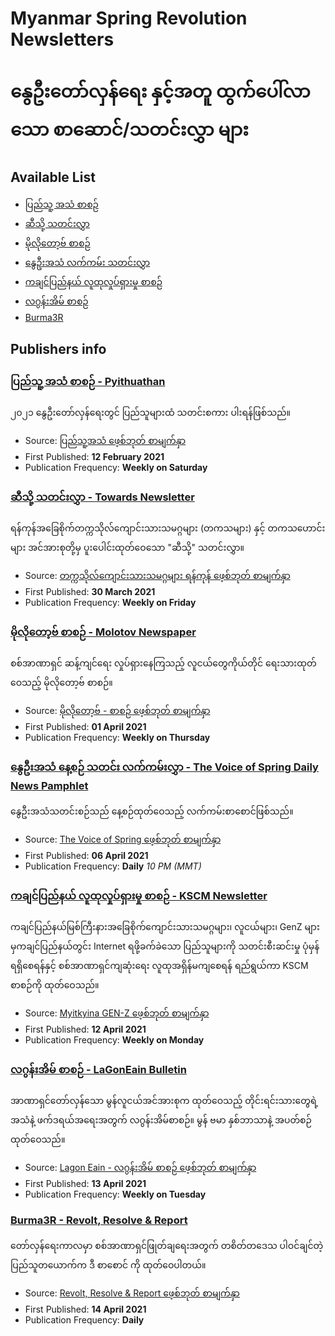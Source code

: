 # Myanmar Spring Revolution Newsletters
# နွေဦးတော်လှန်ရေး နှင့်အတူ ထွက်ပေါ်လာသော စာဆောင်/သတင်းလွှာ များ

## Available List
- [ပြည်သူ့ အသံ စာစဉ်](./pyithuathan-ပြည်သူ့အသံ)
- [ဆီသို့ သတင်းလွှာ](./towards-ဆီသို့)
- [မိုလိုတော့ဗ် စာစဉ်](./molotov-မိုလိုတော့ဗ်)
- [နွေဦးအသံ လက်ကမ်း သတင်းလွှာ](./the_voice_of_spring-နွေဦးအသံ)
- [ကချင်ပြည်နယ် လူထုလှုပ်ရှားမှု စာစဉ်](./kscm-ကချင်ပြည်နယ်လူထုလှုပ်ရှားမှုစာစဉ်)
- [လဂွန်းအိမ် စာစဉ်](./lagooneain-လဂွန်းအိမ်)
- [Burma3R](./revolt_resolve_&_report-Burma3R)

## Publishers info
### [ပြည်သူ့ အသံ စာစဉ် - Pyithuathan](./pyithuathan-ပြည်သူ့အသံ)
၂၀၂၁ နွေဦးတော်လှန်ရေးတွင် ပြည်သူများထံ သတင်းစကား ပါးရန်ဖြစ်သည်။
- Source: [ပြည်သူ့အသံ ဖေ့စ်ဘုတ် စာမျက်နှာ](https://www.facebook.com/PTATEditor)
- First Published: **12 February 2021**
- Publication Frequency: **Weekly on Saturday**
### [ဆီသို့ သတင်းလွှာ - Towards Newsletter](./towards-ဆီသို့)
ရန်ကုန်အခြေစိုက်တက္ကသိုလ်ကျောင်းသားသမဂ္ဂများ (တကသများ) နှင့် တကသဟောင်းများ အင်အားစုတို့မှ ပူးပေါင်းထုတ်ဝေသော "ဆီသို့" သတင်းလွှာ။
- Source: [တက္ကသိုလ်ကျောင်းသားသမဂ္ဂများ ရန်ကုန် ဖေ့စ်ဘုတ် စာမျက်နှာ](https://www.facebook.com/asuyangon)
- First Published: **30 March 2021**
- Publication Frequency: **Weekly on Friday**
### [မိုလိုတော့ဗ် စာစဉ် - Molotov Newspaper](./molotov-မိုလိုတော့ဗ်)
စစ်အာဏာရှင် ဆန့်ကျင်ရေး လှုပ်ရှားနေကြသည့် လူငယ်တွေကိုယ်တိုင် ရေးသားထုတ်ဝေသည့် မိုလိုတော့ဗ် စာစဉ်။
- Source: [မိုလိုတော့ဗ် - စာစဉ် ဖေ့စ်ဘုတ် စာမျက်နှာ](https://www.facebook.com/Molotov.to.Read)
- First Published: **01 April 2021**
- Publication Frequency: **Weekly on Thursday**
### [နွေဦးအသံ နေ့စဉ် သတင်း လက်ကမ်းလွှာ - The Voice of Spring Daily News Pamphlet](./the_voice_of_spring-နွေဦးအသံ)
နွေဦးအသံသတင်းစဉ်သည် နေ့စဉ်ထုတ်ဝေသည့် လက်ကမ်းစာစောင်ဖြစ်သည်။
- Source: [The Voice of Spring ဖေ့စ်ဘုတ် စာမျက်နှာ](https://www.facebook.com/thevoiceofspring)
- First Published: **06 April 2021**
- Publication Frequency: **Daily** *10 PM (MMT)*
### [ကချင်ပြည်နယ် လူထုလှုပ်ရှားမှု စာစဉ် - KSCM Newsletter](./kscm-ကချင်ပြည်နယ်လူထုလှုပ်ရှားမှုစာစဉ်)
ကချင်ပြည်နယ်မြစ်ကြီးနားအခြေစိုက်ကျောင်းသားသမဂ္ဂများ၊ လူငယ်များ၊ GenZ များမှကချင်ပြည်နယ်‌တွင်း Internet ရဖို့ခက်ခဲသော
ပြည်သူများကို သတင်းစီးဆင်းမှု ပုံမှန်ရရှိစေရန်နှင့် စစ်အာဏာရှင်ကျဆုံးရေး လူထုအရှိန်မကျစေရန် ရည်ရွယ်ကာ KSCM စာစဉ်ကို ထုတ်ဝေသည်။
- Source: [Myitkyina GEN-Z ဖေ့စ်ဘုတ် စာမျက်နှာ](https://www.facebook.com/MKNgenZ)
- First Published: **12 April 2021**
- Publication Frequency: **Weekly on Monday**
### [လဂွန်းအိမ် စာစဉ် - LaGonEain Bulletin](./lagooneain-လဂွန်းအိမ်)
အာဏာရှင်တော်လှန်သော မွန်လူငယ်အင်အားစုက ထုတ်ဝေသည့် တိုင်းရင်းသားတွေရဲ့အသံနဲ့ ဖက်ဒရယ်အရေးအတွက် လဂွန်းအိမ်စာစဉ်။
မွန် ဗမာ နှစ်ဘာသာနဲ့ အပတ်စဉ် ထုတ်ဝေသည်။
- Source: [Lagon Eain - လဂွန်းအိမ် စာစဉ် ဖေ့စ်ဘုတ် စာမျက်နှာ](https://www.facebook.com/Lagon-Eain-%E1%80%9C%E1%80%82%E1%80%BD%E1%80%94%E1%80%BA%E1%80%B8%E1%80%A1%E1%80%AD%E1%80%99%E1%80%BA-%E1%80%85%E1%80%AC%E1%80%85%E1%80%89%E1%80%BA-102760525268654)
- First Published: **13 April 2021**
- Publication Frequency: **Weekly on Tuesday**
### [Burma3R - Revolt, Resolve & Report](./revolt_resolve_&_report-Burma3R)
တော်လှန်ရေးကာလမှာ စစ်အာဏာရှင်ဖြုတ်ချရေးအတွက် တစိတ်တဒေသ ပါဝင်ချင်တဲ့ ပြည်သူတယောက်က ဒီ စာစောင် ကို ထုတ်ဝေပါတယ်။
- Source: [Revolt, Resolve & Report ဖေ့စ်ဘုတ် စာမျက်နှာ](https://www.facebook.com/burma3R)
- First Published: **14 April 2021**
- Publication Frequency: **Daily**
